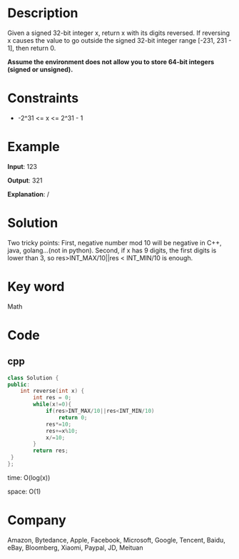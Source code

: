 # Description

Given a signed 32-bit integer x, return x with its digits reversed. If reversing x causes the value to go outside the signed 32-bit integer range [-231, 231 - 1], then return 0.

**Assume the environment does not allow you to store 64-bit integers (signed or unsigned).**

# Constraints

- -2^31 <= x <= 2^31 - 1

# Example

**Input**: 123

**Output**: 321

**Explanation**: /

# Solution

Two tricky points: First, negative number mod 10 will be negative in C++, java, golang...(not in python). Second, if x has 9 digits, the first digits is lower than 3, so res>INT_MAX/10||res < INT_MIN/10 is enough.

# Key word

Math

# Code

## cpp

```cpp
class Solution {
public:
    int reverse(int x) {
        int res = 0;
        while(x!=0){
            if(res>INT_MAX/10||res<INT_MIN/10)
                return 0;
            res*=10;
            res+=x%10;
            x/=10;
        }
        return res;
 }
};

```

time: O(log(x))

space: O(1)

# Company

Amazon, Bytedance, Apple, Facebook, Microsoft, Google, Tencent, Baidu, eBay, Bloomberg, Xiaomi, Paypal, JD, Meituan
